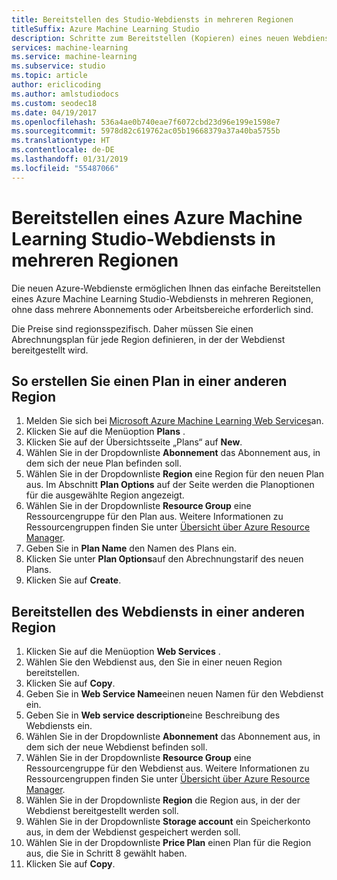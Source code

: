 ```yaml
---
title: Bereitstellen des Studio-Webdiensts in mehreren Regionen
titleSuffix: Azure Machine Learning Studio
description: Schritte zum Bereitstellen (Kopieren) eines neuen Webdiensts in anderen Regionen. Stellen Sie einfach einen Webdienst in mehreren Regionen bereit, ohne dass mehrere Abonnements oder Arbeitsbereiche erforderlich sind.
services: machine-learning
ms.service: machine-learning
ms.subservice: studio
ms.topic: article
author: ericlicoding
ms.author: amlstudiodocs
ms.custom: seodec18
ms.date: 04/19/2017
ms.openlocfilehash: 536a4ae0b740eae7f6072cbd23d96e199e1598e7
ms.sourcegitcommit: 5978d82c619762ac05b19668379a37a40ba5755b
ms.translationtype: HT
ms.contentlocale: de-DE
ms.lasthandoff: 01/31/2019
ms.locfileid: "55487066"
---
```

# <a name="deploy-an-azure-machine-learning-studio-web-service-to-multiple-regions"></a>Bereitstellen eines Azure Machine Learning Studio-Webdiensts in mehreren Regionen

Die neuen Azure-Webdienste ermöglichen Ihnen das einfache Bereitstellen eines Azure Machine Learning Studio-Webdiensts in mehreren Regionen, ohne dass mehrere Abonnements oder Arbeitsbereiche erforderlich sind. 

Die Preise sind regionsspezifisch. Daher müssen Sie einen Abrechnungsplan für jede Region definieren, in der der Webdienst bereitgestellt wird.

## <a name="to-create-a-plan-in-another-region"></a>So erstellen Sie einen Plan in einer anderen Region
1. Melden Sie sich bei [Microsoft Azure Machine Learning Web Services](https://services.azureml.net/)an.
2. Klicken Sie auf die Menüoption **Plans** .
3. Klicken Sie auf der Übersichtsseite „Plans“ auf **New**.
4. Wählen Sie in der Dropdownliste **Abonnement** das Abonnement aus, in dem sich der neue Plan befinden soll.
5. Wählen Sie in der Dropdownliste **Region** eine Region für den neuen Plan aus. Im Abschnitt **Plan Options** auf der Seite werden die Planoptionen für die ausgewählte Region angezeigt.
6. Wählen Sie in der Dropdownliste **Resource Group** eine Ressourcengruppe für den Plan aus. Weitere Informationen zu Ressourcengruppen finden Sie unter [Übersicht über Azure Resource Manager](../../azure-resource-manager/resource-group-overview.md).
7. Geben Sie in **Plan Name** den Namen des Plans ein.
8. Klicken Sie unter **Plan Options**auf den Abrechnungstarif des neuen Plans.
9. Klicken Sie auf **Create**.

## <a name="deploying-the-web-service-to-another-region"></a>Bereitstellen des Webdiensts in einer anderen Region
1. Klicken Sie auf die Menüoption **Web Services** .
2. Wählen Sie den Webdienst aus, den Sie in einer neuen Region bereitstellen.
3. Klicken Sie auf **Copy**.
4. Geben Sie in **Web Service Name**einen neuen Namen für den Webdienst ein.
5. Geben Sie in **Web service description**eine Beschreibung des Webdiensts ein.
6. Wählen Sie in der Dropdownliste **Abonnement** das Abonnement aus, in dem sich der neue Webdienst befinden soll.
7. Wählen Sie in der Dropdownliste **Resource Group** eine Ressourcengruppe für den Webdienst aus. Weitere Informationen zu Ressourcengruppen finden Sie unter [Übersicht über Azure Resource Manager](../../azure-resource-manager/resource-group-overview.md).
8. Wählen Sie in der Dropdownliste **Region** die Region aus, in der der Webdienst bereitgestellt werden soll.
9. Wählen Sie in der Dropdownliste **Storage account** ein Speicherkonto aus, in dem der Webdienst gespeichert werden soll.
10. Wählen Sie in der Dropdownliste **Price Plan** einen Plan für die Region aus, die Sie in Schritt 8 gewählt haben.
11. Klicken Sie auf **Copy**.

